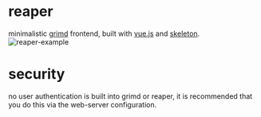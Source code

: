 # reaper

minimalistic [grimd](https://github.com/looterz/grimd) frontend, built with [vue.js](https://vuejs.org/) and [skeleton](http://getskeleton.com/).
![reaper-example](http://i.imgur.com/UW1uvOC.png)

# security

no user authentication is built into grimd or reaper, it is recommended that you do this via the web-server configuration.
